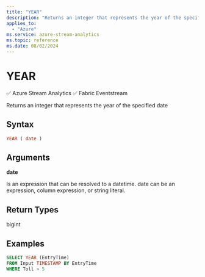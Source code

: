 ```yaml
---
title: "YEAR"
description: "Returns an integer that represents the year of the specified date."
applies_to: 
  - "Azure"
ms.service: azure-stream-analytics
ms.topic: reference
ms.date: 08/02/2024
---
```

# YEAR
:white_check_mark: Azure Stream Analytics :white_check_mark: Fabric Eventstream

  Returns an integer that represents the year of the specified date  
  
 ## Syntax  
  
```SQL   
YEAR ( date )  
```  
  
## Arguments  
 **date**  
  
 Is an expression that can be resolved to a datetime. date can be an expression, column expression, or string literal.  
  
## Return Types  
 bigint  
  
## Examples  
  
```SQL  
SELECT YEAR (EntryTime)  
FROM Input TIMESTAMP BY EntryTime  
WHERE Toll > 5  
  
```  
  
  
